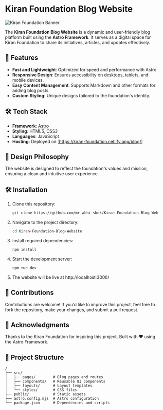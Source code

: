 # Kiran Foundation Blog Website  

![Kiran Foundation Banner]([(https://www.kiran.foundation/)])  

The **Kiran Foundation Blog Website** is a dynamic and user-friendly blog platform built using the **Astro Framework**. It serves as a digital space for Kiran Foundation to share its initiatives, articles, and updates effectively.  

## 🚀 Features  
- **Fast and Lightweight**: Optimized for speed and performance with Astro.  
- **Responsive Design**: Ensures accessibility on desktops, tablets, and mobile devices.  
- **Easy Content Management**: Supports Markdown and other formats for adding blog posts.  
- **Custom Styling**: Unique designs tailored to the foundation's identity.  

## 🛠️ Tech Stack  
- **Framework**: [Astro](https://astro.build/)  
- **Styling**: HTML5, CSS3  
- **Languages**: JavaScript  
- **Hosting**: Deployed on [https://kiran-foundation.netlify.app/blog/]

## 🎨 Design Philosophy  
The website is designed to reflect the foundation's values and mission, ensuring a clean and intuitive user experience.  

## 🛠️ Installation

1. Clone this repository:
   ```bash
   git clone https://github.com/mr-abhi-shek/Kiran-Foundation-Blog-Website.git
   
2. Navigate to the project directory:
   ```bash
   cd Kiran-Foundation-Blog-Website

3. Install required dependencies:
   ```bash
   npm install

4. Start the development server:
   ```bash
   npm run dev

5. The website will be live at http://localhost:3000/

## 🌟 Contributions
Contributions are welcome! If you'd like to improve this project, feel free to fork the repository, make your changes, and submit a pull request.

## 🤝 Acknowledgments
Thanks to the Kiran Foundation for inspiring this project.
Built with ❤️ using the Astro Framework.


## 📂 Project Structure  
```plaintext
/
├── src/
│   ├── pages/        # Blog pages and routes
│   ├── components/   # Reusable UI components
│   ├── layouts/      # Layout templates
│   └── styles/       # CSS files
├── public/           # Static assets
├── astro.config.mjs  # Astro configuration
└── package.json      # Dependencies and scripts

